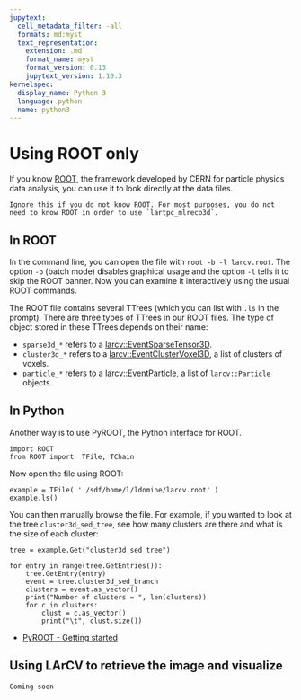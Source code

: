 ```yaml
---
jupytext:
  cell_metadata_filter: -all
  formats: md:myst
  text_representation:
    extension: .md
    format_name: myst
    format_version: 0.13
    jupytext_version: 1.10.3
kernelspec:
  display_name: Python 3
  language: python
  name: python3
---
```


# Using ROOT only

If you know [ROOT](https://root.cern/), the framework developed by CERN for particle physics data analysis, you can use it to look directly at the data files. 

```{note}
Ignore this if you do not know ROOT. For most purposes, you do not need to know ROOT in order to use `lartpc_mlreco3d`.
```

## In ROOT
In the command line, you can open the file with `root -b -l larcv.root`. The option `-b` (batch mode) disables graphical usage and the option `-l` tells it to skip the ROOT banner. Now you can examine it interactively using the usual ROOT commands.

The ROOT file contains several TTrees (which you can list with `.ls` in the prompt). There are three types of TTrees in our ROOT files. The type of object stored in these TTrees depends on their name:
* `sparse3d_*` refers to a [larcv::EventSparseTensor3D](https://github.com/DeepLearnPhysics/larcv2/blob/develop/larcv/core/DataFormat/EventVoxel3D.h#L47).
* `cluster3d_*` refers to a [larcv::EventClusterVoxel3D](https://github.com/DeepLearnPhysics/larcv2/blob/develop/larcv/core/DataFormat/EventVoxel3D.h#L27), a list of clusters of voxels.
* `particle_*` refers to a [larcv::EventParticle](https://github.com/DeepLearnPhysics/larcv2/blob/develop/larcv/core/DataFormat/EventParticle.h#L26), a list of `larcv::Particle` objects.

## In Python
Another way is to use PyROOT, the Python interface for ROOT. 

```{code-cell} 
import ROOT
from ROOT import  TFile, TChain
```

Now open the file using ROOT:
```{code-cell}
example = TFile( ' /sdf/home/l/ldomine/larcv.root' )
example.ls()
```

You can then manually browse the file. For example, if you wanted to look at the tree `cluster3d_sed_tree`, see how many clusters are there and what is the size of each cluster:

```{code-cell}
tree = example.Get("cluster3d_sed_tree")

for entry in range(tree.GetEntries()):
    tree.GetEntry(entry)
    event = tree.cluster3d_sed_branch
    clusters = event.as_vector()
    print("Number of clusters = ", len(clusters))
    for c in clusters:
        clust = c.as_vector()
        print("\t", clust.size())
```

 * [PyROOT - Getting started](https://root.cern/manual/python/#getting-started)
 
 ## Using LArCV to retrieve the image and visualize
 
 ```{note} TODO
 Coming soon
 ```